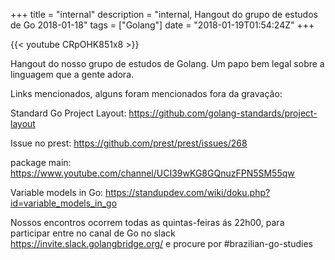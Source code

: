+++
title = "internal"
description = "internal, Hangout do grupo de estudos de Go 2018-01-18"
tags = ["Golang"]
date = "2018-01-19T01:54:24Z"
+++

{{< youtube CRpOHK851x8 >}}

Hangout do nosso grupo de estudos de Golang.
Um papo bem legal sobre a linguagem que a gente adora.

Links mencionados, alguns foram mencionados fora da gravação:

Standard Go Project Layout:
https://github.com/golang-standards/project-layout

Issue no prest:
https://github.com/prest/prest/issues/268

package main:
https://www.youtube.com/channel/UCI39wKG8GQnuzFPN5SM55qw

Variable models in Go:
https://standupdev.com/wiki/doku.php?id=variable_models_in_go

Nossos encontros ocorrem todas as quintas-feiras ás 22h00, para participar entre no canal de Go no slack https://invite.slack.golangbridge.org/ e procure por #brazilian-go-studies